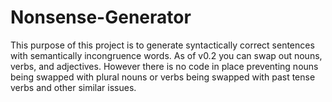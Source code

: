 # Nonsense-Generator
This purpose of this project is to generate syntactically correct sentences with semantically incongruence words. 
As of v0.2 you can swap out nouns, verbs, and adjectives. However there is no code in place preventing nouns being swapped with plural nouns
or verbs being swapped with past tense verbs and other similar issues. 
